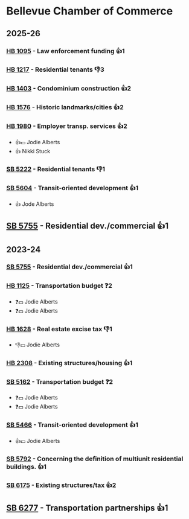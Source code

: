 # Bellevue Chamber of Commerce
## 2025-26

### [HB 1095](/bill/2025-26/hb/1095/) - Law enforcement funding 👍1  

### [HB 1217](/bill/2025-26/hb/1217/) - Residential tenants  👎3 

### [HB 1403](/bill/2025-26/hb/1403/) - Condominium construction 👍2  

### [HB 1576](/bill/2025-26/hb/1576/) - Historic landmarks/cities 👍2  

### [HB 1980](/bill/2025-26/hb/1980/) - Employer transp. services 👍2  
* 👍💵 Jodie Alberts
* 👍 Nikki Stuck

### [SB 5222](/bill/2025-26/sb/5222/) - Residential tenants  👎1 

### [SB 5604](/bill/2025-26/sb/5604/) - Transit-oriented development 👍1  
* 👍 Jode Alberts

## [SB 5755](/bill/2025-26/sb/5755/) - Residential dev./commercial 👍1  

## 2023-24

### [SB 5755](/bill/2023-24/sb/5755/) - Residential dev./commercial 👍1  

### [HB 1125](/bill/2023-24/hb/1125/) - Transportation budget   ❓2
* ❓💵 Jodie Alberts
* ❓💵 Jodie Alberts

### [HB 1628](/bill/2023-24/hb/1628/) - Real estate excise tax  👎1 
* 👎💵 Jodie Alberts

### [HB 2308](/bill/2023-24/hb/2308/) - Existing structures/housing 👍1  

### [SB 5162](/bill/2023-24/sb/5162/) - Transportation budget   ❓2
* ❓💵 Jodie Alberts
* ❓💵 Jodie Alberts

### [SB 5466](/bill/2023-24/sb/5466/) - Transit-oriented development 👍1  
* 👍💵 Jodie Alberts

### [SB 5792](/bill/2023-24/sb/5792/) - Concerning the definition of multiunit residential buildings. 👍1  

### [SB 6175](/bill/2023-24/sb/6175/) - Existing structures/tax 👍2  

## [SB 6277](/bill/2023-24/sb/6277/) - Transportation partnerships 👍1  
